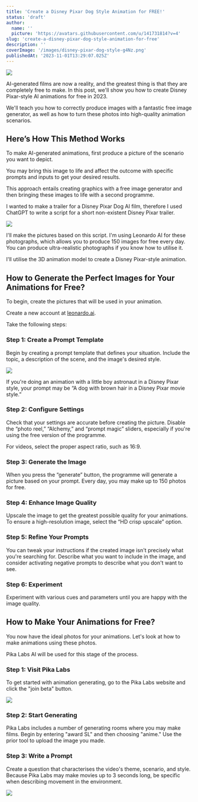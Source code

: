 ```yaml
---
title: 'Create a Disney Pixar Dog Style Animation for FREE!'
status: 'draft'
author:
  name: ''
  picture: 'https://avatars.githubusercontent.com/u/141731814?v=4'
slug: 'create-a-disney-pixar-dog-style-animation-for-free'
description: ''
coverImage: '/images/disney-pixar-dog-style-g4Nz.png'
publishedAt: '2023-11-01T13:29:07.025Z'
---
```


![](/images/disney-pixar-dog-style-IyND.png)

AI-generated films are now a reality, and the greatest thing is that they are completely free to make. In this post, we'll show you how to create Disney Pixar-style AI animations for free in 2023.

We'll teach you how to correctly produce images with a fantastic free image generator, as well as how to turn these photos into high-quality animation scenarios.

## **Here’s How This Method Works**

To make AI-generated animations, first produce a picture of the scenario you want to depict.

You may bring this image to life and affect the outcome with specific prompts and inputs to get your desired results.

This approach entails creating graphics with a free image generator and then bringing these images to life with a second programme.

I wanted to make a trailer for a Disney Pixar Dog AI film, therefore I used ChatGPT to write a script for a short non-existent Disney Pixar trailer.

![](/images/dog-disney-pixar-movie-Q5Mj.jpg)



I'll make the pictures based on this script. I'm using Leonardo AI for these photographs, which allows you to produce 150 images for free every day. You can produce ultra-realistic photographs if you know how to utilise it.

I'll utilise the 3D animation model to create a Disney Pixar-style animation.

## **How to Generate the Perfect Images for Your Animations for Free?**

To begin, create the pictures that will be used in your animation.

Create a new account at [leonardo.ai](http://leonardo.ai).

Take the following steps:

### **Step 1: Create a Prompt Template**

Begin by creating a prompt template that defines your situation. Include the topic, a description of the scene, and the image's desired style.

![](/images/image-41-1024x213-IyNT.png)

If you're doing an animation with a little boy astronaut in a Disney Pixar style, your prompt may be “A dog with brown hair in a Disney Pixar movie style.”

### **Step 2: Configure Settings**

Check that your settings are accurate before creating the picture. Disable the “photo reel,” “Alchemy,” and “prompt magic” sliders, especially if you're using the free version of the programme.

For videos, select the proper aspect ratio, such as 16:9.

### **Step 3: Generate the Image**

When you press the “generate” button, the programme will generate a picture based on your prompt. Every day, you may make up to 150 photos for free.

### **Step 4: Enhance Image Quality**

Upscale the image to get the greatest possible quality for your animations. To ensure a high-resolution image, select the “HD crisp upscale” option.

### **Step 5: Refine Your Prompts**

You can tweak your instructions if the created image isn't precisely what you're searching for. Describe what you want to include in the image, and consider activating negative prompts to describe what you don't want to see.

### **Step 6: Experiment**

Experiment with various cues and parameters until you are happy with the image quality.

## **How to Make Your Animations for Free?**

You now have the ideal photos for your animations. Let's look at how to make animations using these photos.

Pika Labs AI will be used for this stage of the process.

### **Step 1: Visit Pika Labs**

To get started with animation generating, go to the Pika Labs website and click the "join beta" button.

**![](/images/pika-labs-ai-A4MT.png)**

### **Step 2: Start Generating**

Pika Labs includes a number of generating rooms where you may make films. Begin by entering "award SL" and then choosing "anime." Use the prior tool to upload the image you made.

### **Step 3: Write a Prompt**

Create a question that characterises the video's theme, scenario, and style. Because Pika Labs may make movies up to 3 seconds long, be specific when describing movement in the environment.

![](/images/pika-labs-ai-upload-photo-1-QwNj.png)












